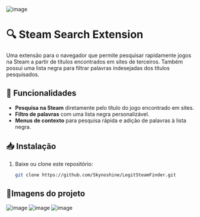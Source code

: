 ![image](https://github.com/user-attachments/assets/d6ed88f8-c424-4370-bdf1-dc76b69594ff)

# 🔍 Steam Search Extension
Uma extensão para o navegador que permite pesquisar rapidamente jogos na Steam a partir de títulos encontrados em sites de terceiros. Também possui uma lista negra para filtrar palavras indesejadas dos títulos pesquisados.

## 🚀 Funcionalidades

- **Pesquisa na Steam** diretamente pelo título do jogo encontrado em sites.
- **Filtro de palavras** com uma lista negra personalizável.
- **Menus de contexto** para pesquisa rápida e adição de palavras à lista negra.

## 📥 Instalação

1. Baixe ou clone este repositório:
   ```sh
   git clone https://github.com/Skynoshine/LegitSteamFinder.git

## 🧲Imagens do projeto
![image](https://github.com/user-attachments/assets/d10d185b-4224-4e67-a8f4-fd993beb28ec)
![image](https://github.com/user-attachments/assets/4f6d4663-abde-401f-8f99-0e22bdbae32f)
![image](https://github.com/user-attachments/assets/54c6bc42-d817-4a0c-a53b-42bc80525ebf)
